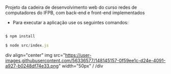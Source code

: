 Projeto da cadeira de desenvolvimento web do curso redes de computadores do IFPB, com back-end e front-end implementados

- Para executar a aplicação use os seguintes comandos:

```javascript

$ npm install

$ node src/index.js
```
<!-- 
![image](https://user-images.githubusercontent.com/56336577/148145157-0f59ee1c-d24e-4091-a927-b0248df74e33.png)
![image](https://user-images.githubusercontent.com/56336577/148145191-5ea96b5e-4023-420a-9b12-49dbb7311a3d.png)
![image](https://user-images.githubusercontent.com/56336577/148145204-181fa7b5-dc87-46d1-a4c5-4bc963b5b7a2.png)
![image](https://user-images.githubusercontent.com/56336577/148145240-673f90d2-7940-4071-8214-441487943593.png)
 -->

div align="center"
img src="https://user-images.githubusercontent.com/56336577/148145157-0f59ee1c-d24e-4091-a927-b0248df74e33.png" width="50px" /
/div
